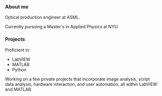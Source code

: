 ### About me

Optical production engineer at ASML.

Currently pursuing a Master's in Applied Physics at NYU.

### Projects

Proficient in:
- LabVIEW
- MATLAB
- Python

Working on a few private projects that incorporate image analysis, script data analysis, hardware interaction, and user automation, all within LabVIEW and MATLAB.

<!--
**NMakarov97/NMakarov97** is a ✨ _special_ ✨ repository because its `README.md` (this file) appears on your GitHub profile.

Here are some ideas to get you started:

- 🔭 I’m currently working on ...
- 🌱 I’m currently learning ...
- 👯 I’m looking to collaborate on ...
- 🤔 I’m looking for help with ...
- 💬 Ask me about ...
- 📫 How to reach me: ...
- 😄 Pronouns: ...
- ⚡ Fun fact: ...
-->
